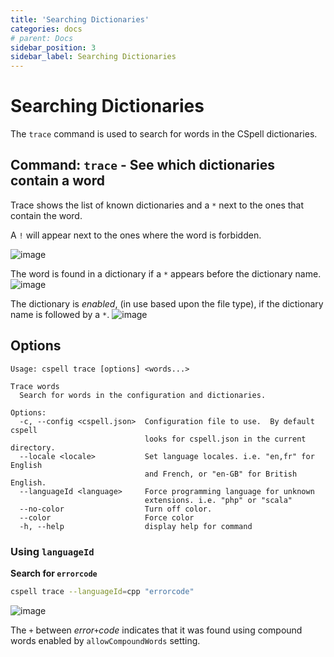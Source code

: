 ```yaml
---
title: 'Searching Dictionaries'
categories: docs
# parent: Docs
sidebar_position: 3
sidebar_label: Searching Dictionaries
---
```


# Searching Dictionaries

The `trace` command is used to search for words in the CSpell dictionaries.

## Command: `trace` - See which dictionaries contain a word

Trace shows the list of known dictionaries and a `*` next to the ones that contain the word.

A `!` will appear next to the ones where the word is forbidden.

![image](https://user-images.githubusercontent.com/3740137/130417575-71da1608-db90-4db3-9679-25ed32227df5.png)

The word is found in a dictionary if a `*` appears before the dictionary name. ![image](https://user-images.githubusercontent.com/3740137/130417834-5f8ae058-6723-4801-b950-d8864809206d.png)

The dictionary is _enabled_, (in use based upon the file type), if the dictionary name is followed by a `*`. ![image](https://user-images.githubusercontent.com/3740137/130418257-583ba581-2ff9-459a-a888-6016a93666ab.png)

## Options

```
Usage: cspell trace [options] <words...>

Trace words
  Search for words in the configuration and dictionaries.

Options:
  -c, --config <cspell.json>  Configuration file to use.  By default cspell
                              looks for cspell.json in the current directory.
  --locale <locale>           Set language locales. i.e. "en,fr" for English
                              and French, or "en-GB" for British English.
  --languageId <language>     Force programming language for unknown
                              extensions. i.e. "php" or "scala"
  --no-color                  Turn off color.
  --color                     Force color
  -h, --help                  display help for command
```

### Using `languageId`

**Search for `errorcode`**

```sh
cspell trace --languageId=cpp "errorcode"
```

![image](https://user-images.githubusercontent.com/3740137/130419629-0d8b6781-f775-4b9f-beac-4d9b98505893.png)

The `+` between _error`+`code_ indicates that it was found using compound words enabled by `allowCompoundWords` setting.

<!---
cspell:ignore errorcode
--->
